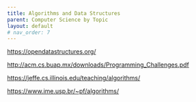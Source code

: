 ```yaml
---
title: Algorithms and Data Structures
parent: Computer Science by Topic
layout: default
# nav_order: 7
---
```


https://opendatastructures.org/

http://acm.cs.buap.mx/downloads/Programming_Challenges.pdf

https://jeffe.cs.illinois.edu/teaching/algorithms/

https://www.ime.usp.br/~pf/algorithms/